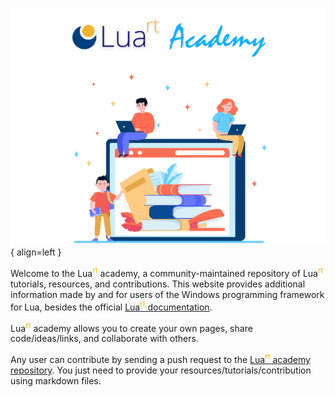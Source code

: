 #  
![LuaRT Academy](Academy.png){ align=left } 
  
  
Welcome to the Lua<sup style="color:#FFB300">rt</sup> academy, a community-maintained repository of Lua<sup style="color:#FFB300">rt</sup> tutorials, resources, and contributions. This website provides additional information made by and for users of the Windows programming framework for Lua, besides the official [Lua<sup style="color:#FFB300">rt</sup> documentation](https://luart.org/doc/index.html).

Lua<sup style="color:#FFB300">rt</sup> academy allows you to create your own pages, share code/ideas/links, and collaborate with others.
  
Any user can contribute by sending a push request to the [Lua<sup style="color:#FFB300">rt</sup> academy repository]().
You just need to provide your resources/tutorials/contribution using markdown files.